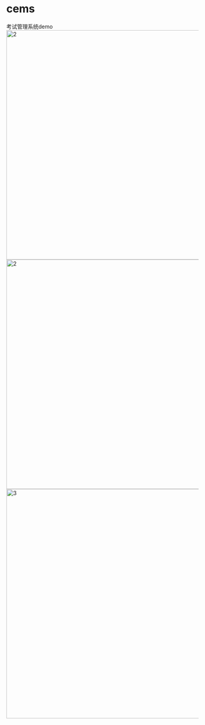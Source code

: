 # cems
考试管理系统demo  
<img width="600" alt="2" src="https://user-images.githubusercontent.com/43362456/156409427-e3bd97ef-ec22-4e98-8017-7e45c9766895.png">  
<img width="600" alt="2" src="https://user-images.githubusercontent.com/43362456/156409435-f1f79a96-a385-4eee-af82-de2d7dfb6a0d.png">  
<img width="600" alt="3" src="https://user-images.githubusercontent.com/43362456/156409447-afcc42e9-90e8-4ba4-8891-2908a9e71628.png">  